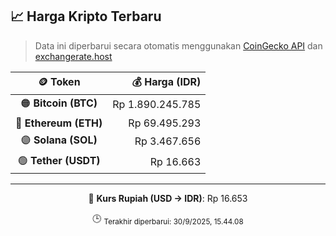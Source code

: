 

<!-- HARGA_KRIPTO -->
## 📈 Harga Kripto Terbaru

> Data ini diperbarui secara otomatis menggunakan [CoinGecko API](https://www.coingecko.com/) dan [exchangerate.host](https://exchangerate.host/)

<div align="center">

| 🪙 Token | 💰 Harga (IDR) |
|:------:|---------------:|
| 🟠 **Bitcoin (BTC)**   | Rp 1.890.245.785 |
| 🔵 **Ethereum (ETH)**  | Rp 69.495.293 |
| 🟣 **Solana (SOL)**    | Rp 3.467.656 |
| 🟢 **Tether (USDT)**   | Rp 16.663 |

---

💱 **Kurs Rupiah (USD → IDR)**: Rp 16.653

🕒 <sub>Terakhir diperbarui: 30/9/2025, 15.44.08</sub>

</div>
<!-- /HARGA_KRIPTO -->